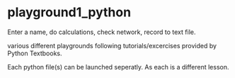 # playground1_python
Enter a name, do calculations, check network, record to text file.

various different playgrounds following tutorials/excercises provided by Python Textbooks.

Each python file(s) can be launched seperatly. As each is a different lesson. 
